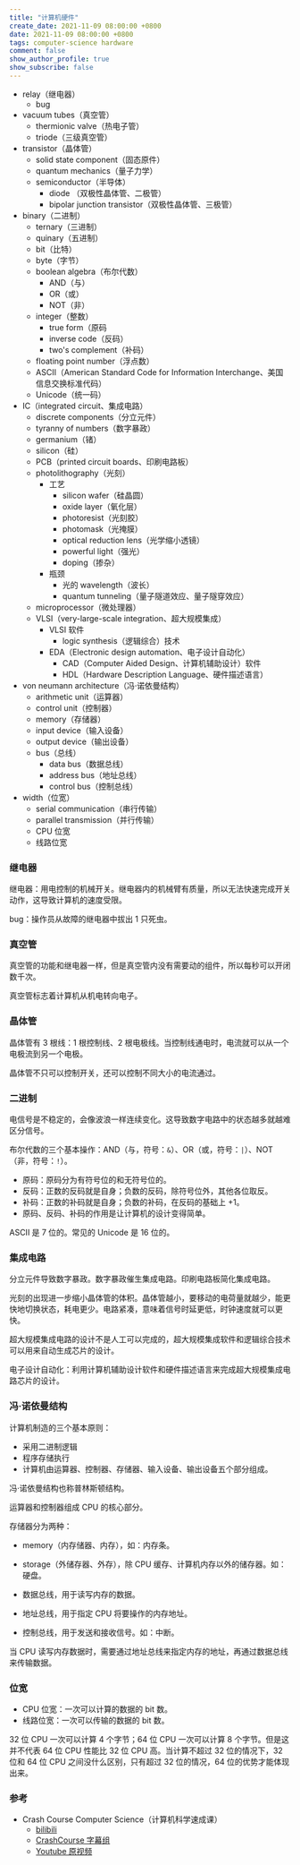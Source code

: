 ```yaml
---
title: "计算机硬件"
create_date: 2021-11-09 08:00:00 +0800
date: 2021-11-09 08:00:00 +0800
tags: computer-science hardware
comment: false
show_author_profile: true
show_subscribe: false
---
```


- relay（继电器）
  - bug
- vacuum tubes（真空管）
  - thermionic valve（热电子管）
  - triode（三级真空管）
- transistor（晶体管）
  - solid state component（固态原件）
  - quantum mechanics（量子力学）
  - semiconductor（半导体）
    - diode （双极性晶体管、二极管）
    - bipolar junction transistor（双极性晶体管、三极管）
- binary（二进制）
  - ternary（三进制）
  - quinary（五进制）
  - bit（比特）
  - byte（字节）
  - boolean algebra（布尔代数）
    - AND（与）
    - OR（或）
    - NOT（非）
  - integer（整数）
    - true form（原码
    - inverse code（反码）
    - two's complement（补码）
  - floating point number（浮点数）
  - ASCII（American Standard Code for Information Interchange、美国信息交换标准代码）
  - Unicode（统一码）
- IC（integrated circuit、集成电路）
  - discrete components（分立元件）
  - tyranny of numbers（数字暴政）
  - germanium（锗）
  - silicon（硅）
  - PCB（printed circuit boards、印刷电路板）
  - photolithography（光刻）
    - 工艺
      - silicon wafer（硅晶圆）
      - oxide layer（氧化层）
      - photoresist（光刻胶）
      - photomask（光掩膜）
      - optical reduction lens（光学缩小透镜）
      - powerful light（强光）
      - doping（掺杂）
    - 瓶颈
      - 光的 wavelength（波长）
      - quantum tunneling（量子隧道效应、量子隧穿效应）
  - microprocessor（微处理器）
  - VLSI（very-large-scale integration、超大规模集成）
    - VLSI 软件
      - logic synthesis（逻辑综合）技术
    - EDA（Electronic design automation、电子设计自动化）
      - CAD（Computer Aided Design、计算机辅助设计）软件
      - HDL（Hardware Description Language、硬件描述语言）
- von neumann architecture（冯·诺依曼结构）
  - arithmetic unit（运算器）
  - control unit（控制器）
  - memory（存储器）
  - input device（输入设备）
  - output device（输出设备） 
  - bus（总线）
    - data bus（数据总线）
    - address bus（地址总线）
    - control bus（控制总线）
- width（位宽）
  - serial communication（串行传输）
  - parallel transmission（并行传输）
  - CPU 位宽
  - 线路位宽

### 继电器

继电器：用电控制的机械开关。继电器内的机械臂有质量，所以无法快速完成开关动作，这导致计算机的速度受限。

bug：操作员从故障的继电器中拔出 1 只死虫。

### 真空管

真空管的功能和继电器一样，但是真空管内没有需要动的组件，所以每秒可以开闭数千次。

真空管标志着计算机从机电转向电子。

### 晶体管

晶体管有 3 根线：1 根控制线、2 根电极线。当控制线通电时，电流就可以从一个电极流到另一个电极。

晶体管不只可以控制开关，还可以控制不同大小的电流通过。

### 二进制

电信号是不稳定的，会像波浪一样连续变化。这导致数字电路中的状态越多就越难区分信号。

布尔代数的三个基本操作：AND（与，符号：`&`）、OR（或，符号：`|`）、NOT（非，符号：`!`）。

- 原码：原码分为有符号位的和无符号位的。
- 反码：正数的反码就是自身；负数的反码，除符号位外，其他各位取反。
- 补码：正数的补码就是自身；负数的补码，在反码的基础上 +1。
- 原码、反码、补码的作用是让计算机的设计变得简单。

ASCII 是 7 位的。常见的 Unicode 是 16 位的。

### 集成电路

分立元件导致数字暴政。数字暴政催生集成电路。印刷电路板简化集成电路。

光刻的出现进一步缩小晶体管的体积。晶体管越小，要移动的电荷量就越少，能更快地切换状态，耗电更少。电路紧凑，意味着信号时延更低，时钟速度就可以更快。

超大规模集成电路的设计不是人工可以完成的，超大规模集成软件和逻辑综合技术可以用来自动生成芯片的设计。

电子设计自动化：利用计算机辅助设计软件和硬件描述语言来完成超大规模集成电路芯片的设计。

### 冯·诺依曼结构

计算机制造的三个基本原则：

- 采用二进制逻辑
- 程序存储执行
- 计算机由运算器、控制器、存储器、输入设备、输出设备五个部分组成。

冯·诺依曼结构也称普林斯顿结构。

运算器和控制器组成 CPU 的核心部分。

存储器分为两种：

- memory（内存储器、内存），如：内存条。
- storage（外储存器、外存），除 CPU 缓存、计算机内存以外的储存器。如：硬盘。

- 数据总线，用于读写内存的数据。
- 地址总线，用于指定 CPU 将要操作的内存地址。
- 控制总线，用于发送和接收信号。如：中断。

当 CPU 读写内存数据时，需要通过地址总线来指定内存的地址，再通过数据总线来传输数据。

### 位宽

- CPU 位宽：一次可以计算的数据的 bit 数。
- 线路位宽：一次可以传输的数据的 bit 数。

32 位 CPU 一次可以计算 4 个字节；64 位 CPU 一次可以计算 8 个字节。但是这并不代表 64 位 CPU 性能比 32 位 CPU 高。当计算不超过 32 位的情况下，32 位和 64 位 CPU 之间没什么区别，只有超过 32 位的情况，64 位的优势才能体现出来。

### 参考

- Crash Course Computer Science（计算机科学速成课）
  - [bilibili](https://www.bilibili.com/video/BV1EW411u7th)
  - [CrashCourse 字幕组](https://github.com/1c7/crash-course-computer-science-chinese)
  - [Youtube 原视频](https://www.youtube.com/playlist?list=PL8dPuuaLjXtNlUrzyH5r6jN9ulI)